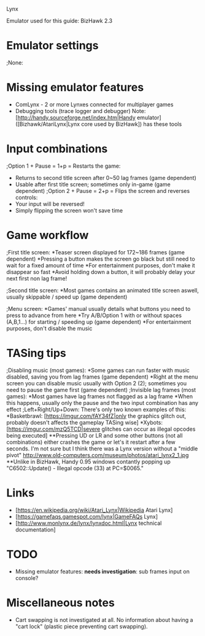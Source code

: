 Lynx

Emulator used for this guide: BizHawk 2.3

# Emulator settings
;None:

# Missing emulator features
- ComLynx - 2 or more Lynxes connected for multiplayer games
- Debugging tools (trace logger and debugger)
Note: [http://handy.sourceforge.net/index.htm|Handy emulator] ([Bizhawk/AtariLynx|Lynx core used by BizHawk]) has these tools

# Input combinations
;Option 1 + Pause = 1+p = Restarts the game:
- Returns to second title screen after 0~50 lag frames (game dependent)
- Usable after first title screen; sometimes only in-game (game dependent)
;Option 2 + Pause = 2+p = Flips the screen and reverses controls:
- Your input will be reversed!
- Simply flipping the screen won't save time

# Game workflow
;First title screen:
*Teaser screen displayed for 172~186 frames (game dependent)
*Pressing a button makes the screen go black but still need to wait for a fixed amount of time
*For entertainment purposes, don't make it disappear so fast
*Avoid holding down a button, it will probably delay your next first non lag frame!

;Second title screen:
*Most games contains an animated title screen aswell, usually skippable / speed up (game dependent)

;Menu screen:
*Games' manual usually details what buttons you need to press to advance from here
*Try A/B/Option 1 with or without spaces (A,B,1...) for starting / speeding up (game dependent)
*For entertainment purposes, don't disable the music

# TASing tips
;Disabling music (most games):
*Some games can run faster with music disabled, saving you from lag frames (game dependent)
*Right at the menu screen you can disable music usually with Option 2 (2); sometimes you need to pause the game first (game dependent)
;Invisible lag frames (most games):
*Most games have lag frames not flagged as a lag frame
*When this happens, usually only the pause and the two input combination has any effect
;Left+Right/Up+Down: There's only two known examples of this:
*Basketbrawl: [https://imgur.com/fAY34fZ|only the graphics glitch out, probably doesn't affects the gameplay TASing wise]
*Xybots: [https://imgur.com/mzQ5TCD|severe glitches can occur as illegal opcodes being executed]
**Pressing UD or LR and some other buttons (not all combinations) either crashes the game or let's it restart after a few seconds. I'm not sure but I think there was a Lynx version without a "middle pivot" http://www.old-computers.com/museum/photos/atari_lynx2_1.jpg 
**Unlike in BizHawk, Handy 0.95  windows contantly popping up "C6502::Update() - Illegal opcode (33) at PC=$0065."

# Links
- [https://en.wikipedia.org/wiki/Atari_Lynx|Wikipedia Atari Lynx]
- [https://gamefaqs.gamespot.com/lynx|GameFAQs Lynx]
- [http://www.monlynx.de/lynx/lynxdoc.html|Lynx technical documentation]

# TODO
- Missing emulator features: __needs investigation__: sub frames input on console?

# Miscellaneous notes
- Cart swapping is not investigated at all. No information about having a "cart lock" (plastic piece preventing cart swapping).
